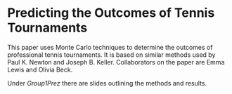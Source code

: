 # Predicting the Outcomes of Tennis Tournaments
This paper uses Monte Carlo techniques to determine the outcomes of professional tennis tournaments. It is based on similar methods used by Paul K. Newton and Joseph B. Keller. Collaborators on the paper are Emma Lewis and Olivia Beck.

Under *Group1Prez* there are slides outlining the methods and results.
